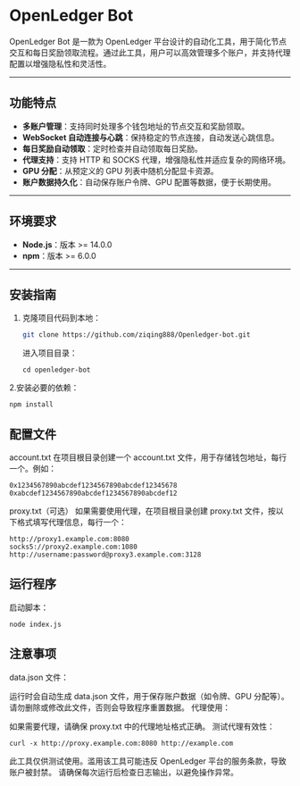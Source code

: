 # OpenLedger Bot

OpenLedger Bot 是一款为 OpenLedger 平台设计的自动化工具，用于简化节点交互和每日奖励领取流程。通过此工具，用户可以高效管理多个账户，并支持代理配置以增强隐私性和灵活性。

---

## 功能特点

- **多账户管理**：支持同时处理多个钱包地址的节点交互和奖励领取。
- **WebSocket 自动连接与心跳**：保持稳定的节点连接，自动发送心跳信息。
- **每日奖励自动领取**：定时检查并自动领取每日奖励。
- **代理支持**：支持 HTTP 和 SOCKS 代理，增强隐私性并适应复杂的网络环境。
- **GPU 分配**：从预定义的 GPU 列表中随机分配显卡资源。
- **账户数据持久化**：自动保存账户令牌、GPU 配置等数据，便于长期使用。

---

## 环境要求

- **Node.js**：版本 >= 14.0.0
- **npm**：版本 >= 6.0.0

---

## 安装指南

1. 克隆项目代码到本地：
   ```bash
   git clone https://github.com/ziqing888/Openledger-bot.git
    ```
   进入项目目录：
    ```
    cd openledger-bot
2.安装必要的依赖：
```
npm install
```
## 配置文件
account.txt
在项目根目录创建一个 account.txt 文件，用于存储钱包地址，每行一个。例如：
```
0x1234567890abcdef1234567890abcdef12345678
0xabcdef1234567890abcdef1234567890abcdef12
```
proxy.txt（可选）
如果需要使用代理，在项目根目录创建 proxy.txt 文件，按以下格式填写代理信息，每行一个：

```
http://proxy1.example.com:8080
socks5://proxy2.example.com:1080
http://username:password@proxy3.example.com:3128
```
## 运行程序
启动脚本：
```
node index.js
```
## 注意事项
data.json 文件：

运行时会自动生成 data.json 文件，用于保存账户数据（如令牌、GPU 分配等）。
请勿删除或修改此文件，否则会导致程序重置数据。
代理使用：

如果需要代理，请确保 proxy.txt 中的代理地址格式正确。
测试代理有效性：
```
curl -x http://proxy.example.com:8080 http://example.com
```


此工具仅供测试使用。滥用该工具可能违反 OpenLedger 平台的服务条款，导致账户被封禁。
请确保每次运行后检查日志输出，以避免操作异常。
